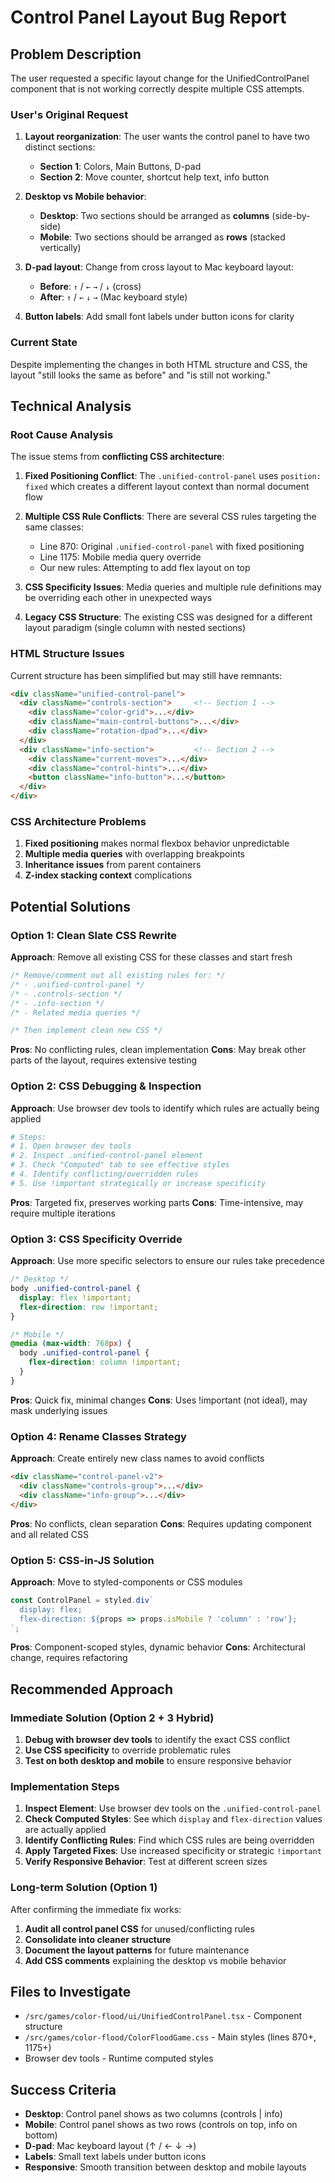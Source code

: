 # Control Panel Layout Bug Report

## Problem Description

The user requested a specific layout change for the UnifiedControlPanel component that is not working correctly despite multiple CSS attempts.

### User's Original Request

1. **Layout reorganization**: The user wants the control panel to have two distinct sections:
   - **Section 1**: Colors, Main Buttons, D-pad 
   - **Section 2**: Move counter, shortcut help text, info button

2. **Desktop vs Mobile behavior**:
   - **Desktop**: Two sections should be arranged as **columns** (side-by-side)
   - **Mobile**: Two sections should be arranged as **rows** (stacked vertically)

3. **D-pad layout**: Change from cross layout to Mac keyboard layout:
   - **Before**: `↑` / `←` `→` / `↓` (cross)
   - **After**: `↑` / `←` `↓` `→` (Mac keyboard style)

4. **Button labels**: Add small font labels under button icons for clarity

### Current State

Despite implementing the changes in both HTML structure and CSS, the layout "still looks the same as before" and "is still not working."

## Technical Analysis

### Root Cause Analysis

The issue stems from **conflicting CSS architecture**:

1. **Fixed Positioning Conflict**: The `.unified-control-panel` uses `position: fixed` which creates a different layout context than normal document flow

2. **Multiple CSS Rule Conflicts**: There are several CSS rules targeting the same classes:
   - Line 870: Original `.unified-control-panel` with fixed positioning
   - Line 1175: Mobile media query override
   - Our new rules: Attempting to add flex layout on top

3. **CSS Specificity Issues**: Media queries and multiple rule definitions may be overriding each other in unexpected ways

4. **Legacy CSS Structure**: The existing CSS was designed for a different layout paradigm (single column with nested sections)

### HTML Structure Issues

Current structure has been simplified but may still have remnants:
```html
<div className="unified-control-panel">
  <div className="controls-section">     <!-- Section 1 -->
    <div className="color-grid">...</div>
    <div className="main-control-buttons">...</div>  
    <div className="rotation-dpad">...</div>
  </div>
  <div className="info-section">         <!-- Section 2 -->
    <div className="current-moves">...</div>
    <div className="control-hints">...</div>
    <button className="info-button">...</button>
  </div>
</div>
```

### CSS Architecture Problems

1. **Fixed positioning** makes normal flexbox behavior unpredictable
2. **Multiple media queries** with overlapping breakpoints
3. **Inheritance issues** from parent containers
4. **Z-index stacking context** complications

## Potential Solutions

### Option 1: Clean Slate CSS Rewrite

**Approach**: Remove all existing CSS for these classes and start fresh
```css
/* Remove/comment out all existing rules for: */
/* - .unified-control-panel */
/* - .controls-section */
/* - .info-section */
/* - Related media queries */

/* Then implement clean new CSS */
```

**Pros**: No conflicting rules, clean implementation
**Cons**: May break other parts of the layout, requires extensive testing

### Option 2: CSS Debugging & Inspection

**Approach**: Use browser dev tools to identify which rules are actually being applied
```bash
# Steps:
# 1. Open browser dev tools
# 2. Inspect .unified-control-panel element
# 3. Check "Computed" tab to see effective styles
# 4. Identify conflicting/overridden rules
# 5. Use !important strategically or increase specificity
```

**Pros**: Targeted fix, preserves working parts
**Cons**: Time-intensive, may require multiple iterations

### Option 3: CSS Specificity Override

**Approach**: Use more specific selectors to ensure our rules take precedence
```css
/* Desktop */
body .unified-control-panel {
  display: flex !important;
  flex-direction: row !important;
}

/* Mobile */
@media (max-width: 768px) {
  body .unified-control-panel {
    flex-direction: column !important;
  }
}
```

**Pros**: Quick fix, minimal changes
**Cons**: Uses !important (not ideal), may mask underlying issues

### Option 4: Rename Classes Strategy

**Approach**: Create entirely new class names to avoid conflicts
```html
<div className="control-panel-v2">
  <div className="controls-group">...</div>
  <div className="info-group">...</div>
</div>
```

**Pros**: No conflicts, clean separation
**Cons**: Requires updating component and all related CSS

### Option 5: CSS-in-JS Solution

**Approach**: Move to styled-components or CSS modules
```typescript
const ControlPanel = styled.div`
  display: flex;
  flex-direction: ${props => props.isMobile ? 'column' : 'row'};
`;
```

**Pros**: Component-scoped styles, dynamic behavior
**Cons**: Architectural change, requires refactoring

## Recommended Approach

### Immediate Solution (Option 2 + 3 Hybrid)

1. **Debug with browser dev tools** to identify the exact CSS conflict
2. **Use CSS specificity** to override problematic rules
3. **Test on both desktop and mobile** to ensure responsive behavior

### Implementation Steps

1. **Inspect Element**: Use browser dev tools on the `.unified-control-panel`
2. **Check Computed Styles**: See which `display` and `flex-direction` values are actually applied
3. **Identify Conflicting Rules**: Find which CSS rules are being overridden
4. **Apply Targeted Fixes**: Use increased specificity or strategic `!important`
5. **Verify Responsive Behavior**: Test at different screen sizes

### Long-term Solution (Option 1)

After confirming the immediate fix works:
1. **Audit all control panel CSS** for unused/conflicting rules
2. **Consolidate into cleaner structure** 
3. **Document the layout patterns** for future maintenance
4. **Add CSS comments** explaining the desktop vs mobile behavior

## Files to Investigate

- `/src/games/color-flood/ui/UnifiedControlPanel.tsx` - Component structure
- `/src/games/color-flood/ColorFloodGame.css` - Main styles (lines 870+, 1175+)
- Browser dev tools - Runtime computed styles

## Success Criteria

- **Desktop**: Control panel shows as two columns (controls | info)
- **Mobile**: Control panel shows as two rows (controls on top, info on bottom)
- **D-pad**: Mac keyboard layout (↑ / ← ↓ →)
- **Labels**: Small text labels under button icons
- **Responsive**: Smooth transition between desktop and mobile layouts